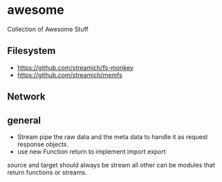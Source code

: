 # awesome
Collection of Awesome Stuff

## Filesystem
- https://github.com/streamich/fs-monkey
- https://github.com/streamich/memfs

## Network

## general
- Stream pipe the raw data and the meta data to handle it as request response objects.
- use new Function return to implement import export 

source and target should always be stream all other can be modules that return functions or streams. 
